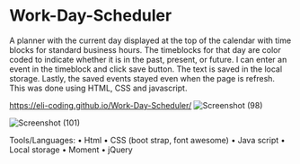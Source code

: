 # Work-Day-Scheduler
A planner with the current day displayed at the top of the calendar with time blocks for standard business hours. 
The timeblocks for that day are color coded to indicate whether it is in the past, present, or future. I can enter an event in the timeblock and click save button. The text is saved in the local storage. Lastly, the saved events stayed even when the page is refresh. This was done using HTML, CSS and javascript.

https://eli-coding.github.io/Work-Day-Scheduler/
![Screenshot (98)](https://user-images.githubusercontent.com/80432031/149646105-49ddc354-6ed8-4f72-a10a-8cbfdaeff5f8.png)

![Screenshot (101)](https://user-images.githubusercontent.com/80432031/149788354-8b101a14-c7aa-457f-95e8-323945406f02.png)

Tools/Languages:
•	Html 
•	CSS (boot strap, font awesome)
•	Java script
•	Local storage
•	Moment
•	jQuery


